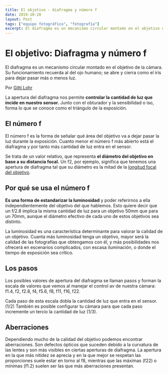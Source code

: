 ```yaml
---
title: El objetivo - diafragma y número f
date: 2019-10-20
layout: Post
tags: ["equipo fotográfico", "fotografía"]
excerpt: El diafragma es un mecanismo circular montado en el objetivo de la cámara que permite controlar la cantidad de luz que entra en el sensor. Para medir esta apertura se usa el número f, que señala el área del objetivo que queda abierta durante la exposición. Los posibles valores de apertura de un objetivo se llaman pasos, hablo ahora de cuales son y de su relación con la distancia focal.
---
```


# El objetivo: Diafragma y número f

El diafragma es un mecanismo circular montado en el objetivo de la cámara. Su funcionamiento recuerda al del ojo humano; se abre y cierra como el iris para dejar pasar más o menos luz.

<div class="flex flex-wrap justify-center">

<Photo name="apertura_ojo.png" alt="Un ojo cuyo iris es un diafragma" />

</div>

Por [Gitti Lohr](https://pixabay.com/users/Lohrelei-1422286)

La apertura del diafragma nos permite **controlar la cantidad de luz que incide en nuestro sensor.** Junto con el obturador y la sensibilidad o iso, forma lo que se conoce como el triángulo de la exposición.

## El número f

El número f es la forma de señalar qué área del objetivo va a dejar pasar la luz durante la exposición. Cuanto menor el número f más abierto está el diafragma y por tanto más cantidad de luz entra en el sensor.

<div class="flex flex-wrap justify-center">
<Photo name="diafragma_numero_f.gif" alt="Relación entre el diafragma y el número f" />
</div>

Se trata de un valor relativo, que representa **el diámetro del objetivo en base a su distancia focal.** Un f2, por ejemplo, significa que tenemos una apertura de diafragma tal que su diámetro es la mitad de la [longitud focal del objetivo](https://www.anabelbarrio.com/2018/09/el-objetivo/).

## Por qué se usa el número f

**Es una forma de estandarizar la luminosidad** y poder referirnos a ella independientemente del objetivo del que hablemos. Esto quiere decir que un f/2.8 implica la misma cantidad de luz para un objetivo 50mm que para un 70mm, aunque el diámetro efectivo de cada uno de estos objetivos sea distinto.

<div class="flex flex-wrap justify-center">
  <Photo class="w-full" name="numero_f.jpg" alt="Número f grabado en un objetivo" />
</div>

La luminosidad es una característica determinante para valorar la calidad de un objetivo. Cuanta más luminosidad tenga un objetivo, mayor será la calidad de las fotografías que obtengamos con él, y más posibilidades nos ofrecerá en escenarios complicados, con escasa iluminación, o donde el tiempo de exposición sea crítico.

## Los pasos

Los posibles valores de apertura del diafragma se llaman pasos y forman la escala de valores que vemos al manejar el control av de nuestra cámara: f1.4, f2, f2.8, f4, f5.6, f8, f11, f16, f22.

Cada paso de esta escala dobla la cantidad de luz que entra en el sensor. (1/2) También es posible configurar tu cámara para que cada paso incremente un tercio la cantidad de luz (1/3).

## Aberraciones

Dependiendo mucho de la calidad del objetivo podemos encontrar aberraciones. Son defectos ópticos que suceden debido a la curvatura de las lentes y son más visibles en ciertas aperturas de diafragma. La apertura en la que más nitidez se aprecia y en la que mejor se respetan las proporciones suele estar en torno al f8, mientras que las máximas (f22) o mínimas (f1.2) suelen ser las que más aberraciones presentan.

</div>
